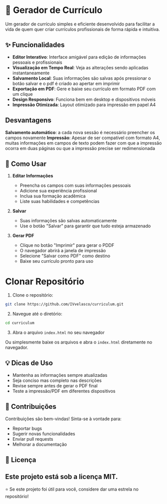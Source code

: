 <h1> 📄 Gerador de Currículo </h1>

Um gerador de currículo simples e eficiente desenvolvido para facilitar a vida de quem quer criar currículos profissionais de forma rápida e intuitiva.

## ✨ Funcionalidades

- **Editor Interativo**: Interface amigável para edição de informações pessoais e profissionais
- **Visualização em Tempo Real**: Veja as alterações sendo aplicadas instantaneamente
- **Salvamento Local**: Suas informações são salvas após pressionar o botão salvar e o pdf é criado ao apertar em imprimir
- **Exportação em PDF**: Gere e baixe seu currículo em formato PDF com um clique
- **Design Responsivo**: Funciona bem em desktop e dispositivos móveis
- **Impressão Otimizada**: Layout otimizado para impressão em papel A4

## Desvantagens 

**Salvamento automático**: a cada nova sessão é necessário preencher os campos novamente
**Impressão**: Apesar de ser compatível com formato A4, muitas informações em campos  de texto podem fazer com que a impressão ocorra em duas páginas ou que a impressão precise ser redimensionada

## 🚀 Como Usar

1. **Editar Informações**
   - Preencha os campos com suas informações pessoais
   - Adicione sua experiência profissional
   - Inclua sua formação acadêmica
   - Liste suas habilidades e competências

2. **Salvar**
   - Suas informações são salvas automaticamente
   - Use o botão "Salvar" para garantir que tudo esteja armazenado

3. **Gerar PDF**
   - Clique no botão "Imprimir" para gerar o PDDF
   - O navegador abrirá a janela de impressão
   - Selecione "Salvar como PDF" como destino
   - Baixe seu currículo pronto para uso



<h1> Clonar Repositório </h1>

1. Clone o repositório:
```bash
git clone https://github.com/IVvelasco/curriculum.git
```

2. Navegue até o diretório:
```bash
cd curriculum
```

3. Abra o arquivo `index.html` no seu navegador

Ou simplesmente baixe os arquivos e abra o `index.html` diretamente no navegador.

## 💡 Dicas de Uso

- Mantenha as informações sempre atualizadas
- Seja conciso mas completo nas descrições
- Revise sempre antes de gerar o PDF final
- Teste a impressão/PDF em diferentes dispositivos

## 🤝 Contribuições

Contribuições são bem-vindas! Sinta-se à vontade para:
- Reportar bugs
- Sugerir novas funcionalidades
- Enviar pull requests
- Melhorar a documentação

## 📄 Licença

Este projeto está sob a licença MIT. 
---

⭐ Se este projeto foi útil para você, considere dar uma estrela no repositório!
